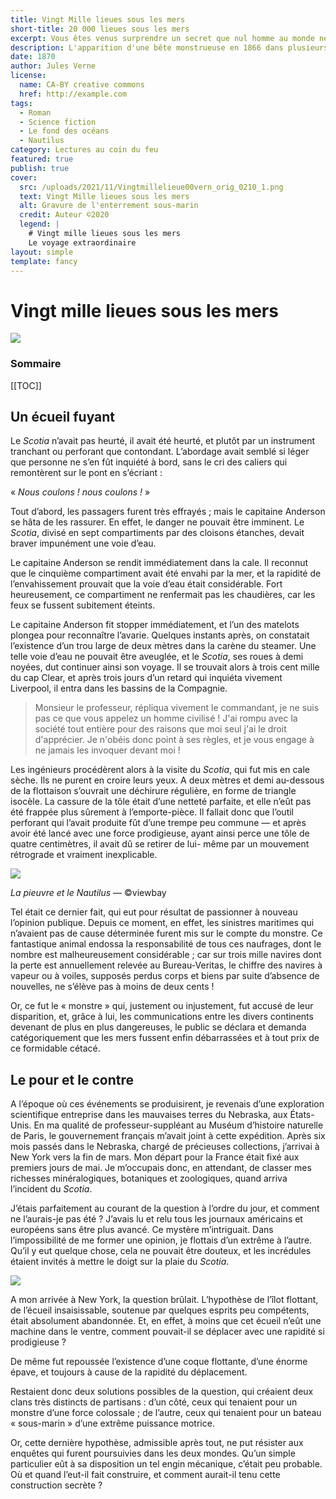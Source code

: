 ```yaml
---
title: Vingt Mille lieues sous les mers
short-title: 20 000 lieues sous les mers
excerpt: Vous êtes venus surprendre un secret que nul homme au monde ne doit pénétrer, le secret de toute mon existence ! Et vous croyez que je vais vous renvoyer sur cette terre qui ne doit plus me connaître ! Jamais ! En vous retenant, ce n’est pas vous que je garde, c’est moi-même !  
description: L'apparition d'une bête monstrueuse en 1866 dans plusieurs mers du globe défraie la chronique. L'animal, rapide, fusiforme et phosphorescent, est responsable de plusieurs naufrages, brisant le bois et l'acier des navires avec une force colossale. De retour d'une expédition dans le Nebraska, Pierre Aronnax, professeur suppléant au Muséum national d'histoire naturelle, émet l'hypothèse d'un narval géant. 
date: 1870
author: Jules Verne
license: 
  name: CA-BY creative commons
  href: http://example.com
tags: 
  - Roman
  - Science fiction
  - Le fond des océans
  - Nautilus
category: Lectures au coin du feu
featured: true
publish: true
cover:
  src: /uploads/2021/11/Vingtmillelieue00vern_orig_0210_1.png
  text: Vingt Mille lieues sous les mers
  alt: Gravure de l'enterrement sous-marin
  credit: Auteur ©2020
  legend: |
    # Vingt mille lieues sous les mers
    Le voyage extraordinaire
layout: simple
template: fancy
---
```


# Vingt mille lieues sous les mers

![](/uploads/2021/11/Houghton_FC8_V5946_869ve_-_Verne,_frontispiece.png)

### Sommaire

[[TOC]]


## Un écueil fuyant

Le *Scotia* n’avait pas heurté, il avait été heurté, et plutôt par un instrument tranchant ou perforant que contondant. L’abordage avait semblé si léger que personne ne s’en fût inquiété à bord, sans le cri des caliers qui remontèrent sur le pont en s’écriant :

« *Nous coulons ! nous coulons !* »

Tout d’abord, les passagers furent très effrayés ; mais le capitaine Anderson se hâta de les rassurer. En effet, le danger ne pouvait être imminent. Le *Scotia*, divisé en sept compartiments par des cloisons étanches, devait braver impunément une voie d’eau.

Le capitaine Anderson se rendit immédiatement dans la cale. Il reconnut que le cinquième compartiment avait été envahi par la mer, et la rapidité de l’envahissement prouvait que la voie d’eau était considérable. Fort heureusement, ce compartiment ne renfermait pas les chaudières, car les feux se fussent subitement éteints.

Le capitaine Anderson fit stopper immédiatement, et l’un des matelots plongea pour reconnaître l’avarie. Quelques instants après, on constatait l’existence d’un trou large de deux mètres dans la carène du steamer. Une telle voie d’eau ne pouvait être aveuglée, et le *Scotia*, ses roues à demi noyées, dut continuer ainsi son voyage. Il se trouvait alors à trois cent mille du cap Clear, et après trois jours d’un retard qui inquiéta vivement Liverpool, il entra dans les bassins de la Compagnie.

 > Monsieur le professeur, répliqua vivement le commandant, je ne suis pas ce que vous appelez un homme civilisé ! J'ai rompu avec la société tout entière pour des raisons que moi seul j'ai le droit d'apprécier. Je n'obéis donc point à ses règles, et je vous engage à ne jamais les invoquer devant moi !

Les ingénieurs procédèrent alors à la visite du *Scotia*, qui fut mis en cale sèche. Ils ne purent en croire leurs yeux. A deux mètres et demi au-dessous de la flottaison s’ouvrait une déchirure régulière, en forme de triangle isocèle. La cassure de la tôle était d’une netteté parfaite, et elle n’eût pas été frappée plus sûrement à l’emporte-pièce. Il fallait donc que l’outil perforant qui l’avait produite fût d’une trempe peu commune — et après avoir été lancé avec une force prodigieuse, ayant ainsi perce une tôle de quatre centimètres, il avait dû se retirer de lui- même par un mouvement rétrograde et vraiment inexplicable.

![](/uploads/2021/11/20000_squid_Nautilus_viewbay.png)

*La pieuvre et le Nautilus* — ©viewbay

Tel était ce dernier fait, qui eut pour résultat de passionner à nouveau l’opinion publique. Depuis ce moment, en effet, les sinistres maritimes qui n’avaient pas de cause déterminée furent mis sur le compte du monstre. Ce fantastique animal endossa la responsabilité de tous ces naufrages, dont le nombre est malheureusement considérable ; car sur trois mille navires dont la perte est annuellement relevée au Bureau-Veritas, le chiffre des navires à vapeur ou à voiles, supposés perdus corps et biens par suite d’absence de nouvelles, ne s’élève pas à moins de deux cents !

Or, ce fut le « monstre » qui, justement ou injustement, fut accusé de leur disparition, et, grâce à lui, les communications entre les divers continents devenant de plus en plus dangereuses, le public se déclara et demanda catégoriquement que les mers fussent enfin débarrassées et à tout prix de ce formidable cétacé.

## Le pour et le contre 

A l’époque où ces événements se produisirent, je revenais d’une exploration scientifique entreprise dans les mauvaises terres du Nebraska, aux États-Unis. En ma qualité de professeur-suppléant au Muséum d’histoire naturelle de Paris, le gouvernement français m’avait joint à cette expédition. Après six mois passés dans le Nebraska, chargé de précieuses collections, j’arrivai à New York vers la fin de mars. Mon départ pour la France était fixé aux premiers jours de mai. Je m’occupais donc, en attendant, de classer mes richesses minéralogiques, botaniques et zoologiques, quand arriva l’incident du *Scotia*.

J’étais parfaitement au courant de la question à l’ordre du jour, et comment ne l’aurais-je pas été ? J’avais lu et relu tous les journaux américains et européens sans être plus avancé. Ce mystère m’intriguait. Dans l’impossibilité de me former une opinion, je flottais d’un extrême à l’autre. Qu’il y eut quelque chose, cela ne pouvait être douteux, et les incrédules étaient invités à mettre le doigt sur la plaie du *Scotia*.

<z-inset>
<img src="/uploads/2021/11/Félix_Nadar_1820-1910_portraits_Jules_Verne.png">
<template #right>
  <a href="https://fr.wikipedia.org/wiki/Jules_Verne">Jules Verne</a>, né le 8 février 1828 à Nantes et mort le 24 mars 1905 à Amiens, est un écrivain français dont l'œuvre est, pour la plus grande partie, constituée de romans d'aventures évoquant les progrès scientifiques du XIXe siècle. 
</template>
</z-inset>

A mon arrivée à New York, la question brûlait. L’hypothèse de l’îlot flottant, de l’écueil insaisissable, soutenue par quelques esprits peu compétents, était absolument abandonnée. Et, en effet, à moins que cet écueil n’eût une machine dans le ventre, comment pouvait-il se déplacer avec une rapidité si prodigieuse ?

De même fut repoussée l’existence d’une coque flottante, d’une énorme épave, et toujours à cause de la rapidité du déplacement.

Restaient donc deux solutions possibles de la question, qui créaient deux clans très distincts de partisans : d’un côté, ceux qui tenaient pour un monstre d’une force colossale ; de l’autre, ceux qui tenaient pour un bateau « sous-marin » d’une extrême puissance motrice.

Or, cette dernière hypothèse, admissible après tout, ne put résister aux enquêtes qui furent poursuivies dans les deux mondes. Qu’un simple particulier eût à sa disposition un tel engin mécanique, c’était peu probable. Où et quand l’eut-il fait construire, et comment aurait-il tenu cette construction secrète ?
